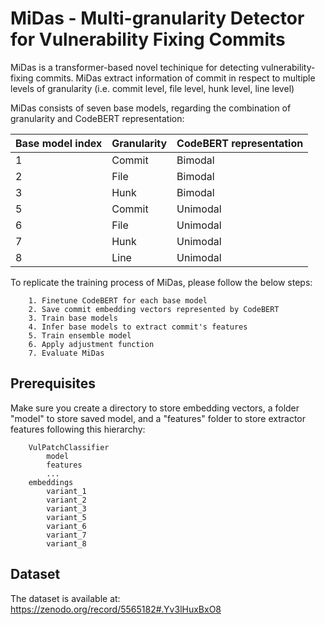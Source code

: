 # MiDas - Multi-granularity Detector for Vulnerability Fixing Commits

MiDas is a transformer-based novel techinique for detecting vulnerability-fixing commits. MiDas extract information of commit in respect to multiple levels of granularity (i.e. commit level, file level, hunk level, line level)

MiDas consists of seven base models, regarding the combination of granularity and CodeBERT representation:


| Base model index | Granularity | CodeBERT representation |
|------------------|-------------|-------------------------|
| 1                | Commit      | Bimodal                 |
| 2                | File        | Bimodal                 |
| 3                | Hunk        | Bimodal                 |
| 5                | Commit      | Unimodal                |
| 6                | File        | Unimodal                |
| 7                | Hunk        | Unimodal                |
| 8                | Line        | Unimodal                |


To replicate the training process of MiDas, please follow the below steps:

        1. Finetune CodeBERT for each base model
        2. Save commit embedding vectors represented by CodeBERT
        3. Train base models
        4. Infer base models to extract commit's features
        5. Train ensemble model
        6. Apply adjustment function 
        7. Evaluate MiDas 

## Prerequisites
Make sure you create a directory to store embedding vectors, a folder "model" to store saved model, and a "features" folder to store extractor features following this hierarchy:
```
    VulPatchClassifier
        model
        features
        ...
    embeddings
        variant_1
        variant_2
        variant_3
        variant_5
        variant_6
        variant_7
        variant_8
```

## Dataset
The dataset is available at: https://zenodo.org/record/5565182#.Yv3lHuxBxO8
